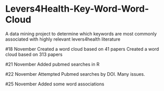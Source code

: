 # Levers4Health-Key-Word-Word-Cloud
A data mining project to determine which keywords are most commonly associated with highly relevant levers4health literature

#18 November 
Created a word cloud based on 41 papers
Created a word cloud based on 313 papers

#21 November
Added pubmed searches in R

#22 November
Attempted Pubmed searches by DOI. Many issues.

#25 November
Added some word associations